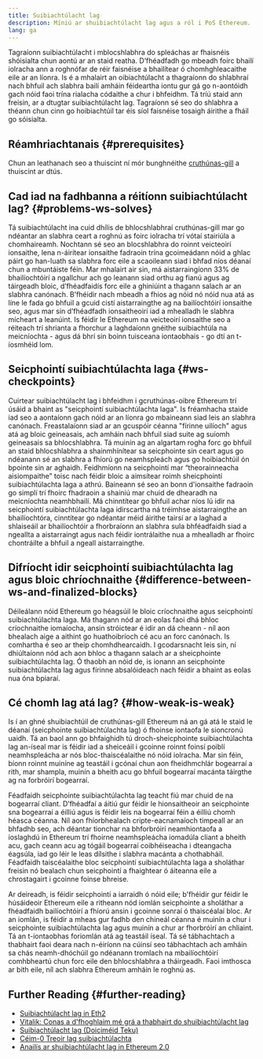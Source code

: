 ```yaml
---
title: Suibiachtúlacht lag
description: Míniú ar shuibiachtúlacht lag agus a ról i PoS Ethereum.
lang: ga
---
```


Tagraíonn suibiachtúlacht i mblocshlabhra do spleáchas ar fhaisnéis shóisialta chun aontú ar an staid reatha. D’fhéadfadh go mbeadh foirc bhailí iolracha ann a roghnófar de réir faisnéise a bhailítear ó chomhghleacaithe eile ar an líonra. Is é a mhalairt an oibiachtúlacht a thagraíonn do shlabhraí nach bhfuil ach slabhra bailí amháin féideartha iontu gur gá go n-aontóidh gach nóid faoi trína rialacha códaithe a chur i bhfeidhm. Tá tríú staid ann freisin, ar a dtugtar suibiachtúlacht lag. Tagraíonn sé seo do shlabhra a théann chun cinn go hoibiachtúil tar éis síol faisnéise tosaigh áirithe a fháil go sóisialta.

## Réamhriachtanais {#prerequisites}

Chun an leathanach seo a thuiscint ní mór bunghnéithe [cruthúnas-gill](/developers/docs/consensus-mechanisms/pos/) a thuiscint ar dtús.

## Cad iad na fadhbanna a réitíonn suibiachtúlacht lag? {#problems-ws-solves}

Tá suibiachtúlacht ina cuid dhílis de bhlocshlabhraí cruthúnas-gill mar go ndéantar an slabhra ceart a roghnú as foirc iolracha trí vótaí stairiúla a chomhaireamh. Nochtann sé seo an blocshlabhra do roinnt veicteoirí ionsaithe, lena n-áirítear ionsaithe fadraoin trína gcoimeádann nóid a ghlac páirt go han-luath sa slabhra forc eile a scaoileann siad i bhfad níos déanaí chun a mbuntáiste féin. Mar mhalairt air sin, má aistarraingíonn 33% de bhailíochtóirí a ngallchur ach go leanann siad orthu ag fianú agus ag táirgeadh bloic, d’fhéadfaidís forc eile a ghiniúint a thagann salach ar an slabhra canónach. B’fhéidir nach mbeadh a fhios ag nóid nó nóid nua atá as líne le fada go bhfuil a gcuid cistí aistarraingthe ag na bailíochtóirí ionsaithe seo, agus mar sin d’fhéadfadh ionsaitheoirí iad a mhealladh le slabhra mícheart a leanúint. Is féidir le Ethereum na veicteoirí ionsaithe seo a réiteach trí shrianta a fhorchur a laghdaíonn gnéithe suibiachtúla na meicníochta - agus dá bhrí sin boinn tuisceana iontaobhais - go dtí an t-íosmhéid lom.

## Seicphointí suibiachtúlachta laga {#ws-checkpoints}

Cuirtear suibiachtúlacht lag i bhfeidhm i gcruthúnas-oibre Ethereum trí úsáid a bhaint as "seicphointí suibiachtúlachta laga". Is fréamhacha staide iad seo a aontaíonn gach nóid ar an líonra go mbaineann siad leis an slabhra canónach. Freastalaíonn siad ar an gcuspóir céanna "fírinne uilíoch" agus atá ag bloic geineasais, ach amháin nach bhfuil siad suite ag suíomh geineasais sa bhlocshlabhra. Tá muinín ag an algartam rogha forc go bhfuil an staid bhlocshlabhra a shainmhínítear sa seicphointe sin ceart agus go ndéanann sé an slabhra a fhíorú go neamhspleách agus go hoibiachtúil ón bpointe sin ar aghaidh. Feidhmíonn na seicphointí mar “theorainneacha aisiompaithe” toisc nach féidir bloic a aimsítear roimh sheicphointí suibiachtúlachta laga a athrú. Baineann sé seo an bonn d'ionsaithe fadraoin go simplí trí fhoirc fhadraoin a shainiú mar chuid de dhearadh na meicníochta neamhbhailí. Má chinntítear go bhfuil achar níos lú idir na seicphointí suibiachtúlachta laga idirscartha ná tréimhse aistarraingthe an bhailíochtóra, cinntítear go ndéantar méid áirithe tairsí ar a laghad a shlaiseáil ar bhailíochtóir a fhorbraíonn an slabhra sula bhféadfaidh siad a ngeallta a aistarraingt agus nach féidir iontrálaithe nua a mhealladh ar fhoirc chontráilte a bhfuil a ngeall aistarraingthe.

## Difríocht idir seicphointí suibiachtúlachta lag agus bloic chríochnaithe {#difference-between-ws-and-finalized-blocks}

Déileálann nóid Ethereum go héagsúil le bloic críochnaithe agus seicphointí suibiachtúlachta laga. Má thagann nód ar an eolas faoi dhá bhloc críochnaithe iomaíocha, ansin stróictear é idir an dá cheann - níl aon bhealach aige a aithint go huathoibríoch cé acu an forc canónach. Is comhartha é seo ar theip chomhdhearcaidh. I gcodarsnacht leis sin, ní dhiúltaíonn nód ach aon bhloc a thagann salach ar a sheicphointe suibiachtúlachta lag. Ó thaobh an nóid de, is ionann an seicphointe suibiachtúlachta lag agus fírinne absalóideach nach féidir a bhaint as eolas nua óna bpiaraí.

## Cé chomh lag atá lag? {#how-weak-is-weak}

Is í an ghné shuibiachtúil de cruthúnas-gill Ethereum ná an gá atá le staid le déanaí (seicphointe suibiachtúlachta lag) ó fhoinse iontaofa le sioncronú uaidh. Tá an baol ann go bhfaighidh tú droch-sheicphointe suibiachtúlachta lag an-íseal mar is féidir iad a sheiceáil i gcoinne roinnt foinsí poiblí neamhspleácha ar nós bloc-thaiscéalaithe nó nóid iolracha. Mar sin féin, bíonn roinnt muiníne ag teastáil i gcónaí chun aon fheidhmchlár bogearraí a rith, mar shampla, muinín a bheith acu go bhfuil bogearraí macánta táirgthe ag na forbróirí bogearraí.

Féadfaidh seicphointe suibiachtúlachta lag teacht fiú mar chuid de na bogearraí cliant. D’fhéadfaí a áitiú gur féidir le hionsaitheoir an seicphointe sna bogearraí a éilliú agus is féidir leis na bogearraí féin a éilliú chomh héasca céanna. Níl aon fhíorbhealach cripte-eacnamaíoch timpeall ar an bhfadhb seo, ach déantar tionchar na bhforbróirí neamhiontaofa a íoslaghdú in Ethereum trí fhoirne neamhspleácha iomadúla cliant a bheith acu, gach ceann acu ag tógáil bogearraí coibhéiseacha i dteangacha éagsúla, iad go léir le leas dílsithe i slabhra macánta a chothabháil. Féadfaidh taiscéalaithe bloc seicphointí suibiachtúlachta laga a sholáthar freisin nó bealach chun seicphointí a fhaightear ó áiteanna eile a chrostagairt i gcoinne foinse bhreise.

Ar deireadh, is féidir seicphointí a iarraidh ó nóid eile; b'fhéidir gur féidir le húsáideoir Ethereum eile a ritheann nód iomlán seicphointe a sholáthar a fhéadfaidh bailíochtóirí a fhíorú ansin i gcoinne sonraí ó thaiscéalaí bloc. Ar an iomlán, is féidir a mheas gur fadhb den chineál céanna é muinín a chur i seicphointe suibiachtúlachta lag agus muinín a chur ar fhorbróirí an chliaint. Tá an t-iontaobhas foriomlán atá ag teastáil íseal. Tá sé tábhachtach a thabhairt faoi deara nach n-éiríonn na cúinsí seo tábhachtach ach amháin sa chás neamh-dhóchúil go ndéanann tromlach na mbailíochtóirí comhbheartú chun forc eile den bhlocshlabhra a tháirgeadh. Faoi imthosca ar bith eile, níl ach slabhra Ethereum amháin le roghnú as.

## Further Reading {#further-reading}

- [Suibiachtúlacht lag in Eth2](https://notes.ethereum.org/@adiasg/weak-subjectvity-eth2)
- [Vitalik: Conas a d'fhoghlaim mé grá a thabhairt do shuibiachtúlacht lag](https://blog.ethereum.org/2014/11/25/proof-stake-learned-love-weak-subjectivity/)
- [Suibiachtúlacht lag (Doiciméid Teku)](https://docs.teku.consensys.net/en/latest/Concepts/Weak-Subjectivity/)
- [Céim-0 Treoir lag suibiachtúlachta](https://github.com/ethereum/consensus-specs/blob/dev/specs/phase0/weak-subjectivity.md)
- [Anailís ar shuibiachtúlacht lag in Ethereum 2.0](https://github.com/runtimeverification/beacon-chain-verification/blob/master/weak-subjectivity/weak-subjectivity-analysis.pdf)
